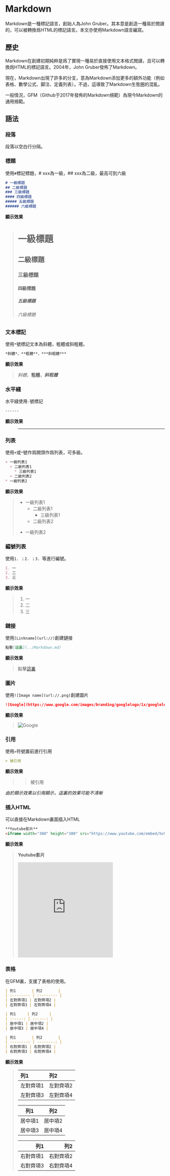 # Markdown

Markdown是一種標記語言，創始人為John Gruber。其本意是創造一種易於閲讀的，可以被轉換爲HTML的標記語言。本文亦使用Markdown語言編寫。

## 歷史

Markdown在創建初期純粹是爲了實現一種易於直接使用文本格式閲讀，且可以轉換爲HTML的標記語言。2004年，John Gruber發佈了Markdown。

現在，Markdown出現了許多的分支，意為Markdown添加更多的額外功能（例如表格、數學公式、脚注、定義列表）。不過，這導致了Markdown生態圈的混亂。

一般情況，GFM（Github于2017年發佈的Markdown規範）為現今Markdown的通用規範。

## 語法

### 段落
段落以空白行分隔。

### 標題

使用`#`標記標題，# xxx為一級，## xxx為二級，最高可到六級
```Markdown
# 一級標題
## 二級標題
### 三級標題
#### 四級標題
##### 五級標題
###### 六級標題
```
**顯示效果**

># 一級標題
>## 二級標題
>### 三級標題
>#### 四級標題
>##### 五級標題
>###### 六級標題

### 文本標記

使用`*`號標記文本為斜體，粗體或斜粗體。

```Markdown
*斜體*，**粗體**，***斜粗體***
```

**顯示效果**

>*斜體*，**粗體**，***斜粗體***

### 水平綫
水平綫使用`-`號標記

```Markdown
------
```

**顯示效果**

> ------

### 列表
使用`+`或`*`號作爲開頭作爲列表，可多級。
```Markdown
+ 一級列表1
  + 二級列表1
    * 三級列表1
  + 二級列表2
* 一級列表2
```

**顯示效果**

> + 一級列表1
>   + 二級列表1
>     * 三級列表1
>   + 二級列表2
> * 一級列表2

### 編號列表
使用`1. ；2. ；3. `等進行編號。
```Markdown
1. 一
2. 二
3. 三
```
**顯示效果**
>1. 一
>2. 二
>3. 三

### 鏈接
使用`[Linkname](url://)`創建鏈接
```Markdown
點擊[這裏](../Markdown.md)
```
**顯示效果**
>點擊[這裏](../Markdown.md)

### 圖片
使用`![Image name](url://.png)`創建圖片
```Markdown
![Google](https://www.google.com/images/branding/googlelogo/1x/googlelogo_color_272x92dp.png)
```
**顯示效果**
>![Google](https://www.google.com/images/branding/googlelogo/1x/googlelogo_color_272x92dp.png)

### 引用
使用`>`符號置前進行引用
```Markdown
> 被引用
```
**顯示效果**
> > 被引用

*由於顯示效果以引用顯示，這裏的效果可能不清晰*

### 插入HTML
可以直接在Markdown裏面插入HTML
```Markdown
**Youtube影片**
<iframe width="300" height="300" src="https://www.youtube.com/embed/5v9UyBc03og" frameborder="0" allow="accelerometer; autoplay; encrypted-media; gyroscope; picture-in-picture" allowfullscreen></iframe>
```
**顯示效果**
>**Youtube影片**
><iframe width="300" height="300" src="https://www.youtube.com/embed/5v9UyBc03og" frameborder="0" allow="accelerometer; autoplay; encrypted-media; gyroscope; picture-in-picture" allowfullscreen></iframe>

### 表格
在GFM裏，支援了表格的使用。
```Markdown
| 列1       | 列2       |
| :-------- | :-------- |
| 左對齊項1 | 左對齊項2 |
| 左對齊項3 | 左對齊項4 |

| 列1     | 列2     |
| :-----: | :-----: |
| 居中項1 | 居中項2 |
| 居中項3 | 居中項4 |

| 列1       | 列2       |
| --------: | --------: |
| 右對齊項1 | 右對齊項2 |
| 右對齊項3 | 右對齊項4 |
```
**顯示效果**
>| 列1       | 列2       |
>| :-------- | :-------- |
>| 左對齊項1 | 左對齊項2 |
>| 左對齊項3 | 左對齊項4 |
>
>| 列1     | 列2     |
>| :-----: | :-----: |
>| 居中項1 | 居中項2 |
>| 居中項3 | 居中項4 |
>
>| 列1       | 列2       |
>| --------: | --------: |
>| 右對齊項1 | 右對齊項2 |
>| 右對齊項3 | 右對齊項4 |
